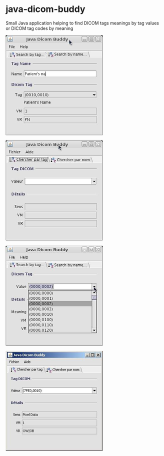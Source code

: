 # java-dicom-buddy
Small Java application helping to find DICOM tags meanings by tag values or DICOM tag codes by meaning


![Screenshot 1](https://github.com/frica/java-dicom-buddy/blob/master/img/231735.jpg)

![Screenshot 2](https://github.com/frica/java-dicom-buddy/blob/master/img/231737.jpg)

![Screenshot 3](https://github.com/frica/java-dicom-buddy/blob/master/img/231739.jpg)

![Screenshot 4](https://github.com/frica/java-dicom-buddy/blob/master/img/232653.jpg)
